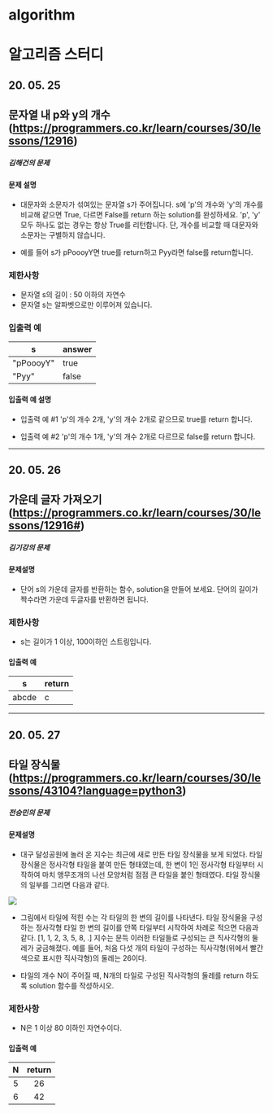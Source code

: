 # algorithm

# 알고리즘 스터디

## 20. 05. 25
## 문자열 내 p와 y의 개수(https://programmers.co.kr/learn/courses/30/lessons/12916)
##### 김해건의 문제
#### 문제 설명
- 대문자와 소문자가 섞여있는 문자열 s가 주어집니다. s에 'p'의 개수와 'y'의 개수를 비교해 같으면 True, 다르면 False를 return 하는 solution를 완성하세요. 'p', 'y' 모두 하나도 없는 경우는 항상 True를 리턴합니다. 단, 개수를 비교할 때 대문자와 소문자는 구별하지 않습니다.

- 예를 들어 s가 pPoooyY면 true를 return하고 Pyy라면 false를 return합니다.

### 제한사항
- 문자열 s의 길이 : 50 이하의 자연수
- 문자열 s는 알파벳으로만 이루어져 있습니다.

### 입출력 예
| s | answer |
| --- | --- |
| "pPoooyY" |true |
| "Pyy" | false |

#### 입출력 예 설명
- 입출력 예 #1
'p'의 개수 2개, 'y'의 개수 2개로 같으므로 true를 return 합니다.

- 입출력 예 #2
'p'의 개수 1개, 'y'의 개수 2개로 다르므로 false를 return 합니다.


----
## 20. 05. 26
## 가운데 글자 가져오기(https://programmers.co.kr/learn/courses/30/lessons/12916#)
##### 김기강의 문제
#### 문제설명
- 단어 s의 가운데 글자를 반환하는 함수, solution을 만들어 보세요. 단어의 길이가 짝수라면 가운데 두글자를 반환하면 됩니다.

### 제한사항
- s는 길이가 1 이상, 100이하인 스트링입니다.
#### 입출력 예
| s |	return |
| -- | -- |
| abcde |	c |

----
## 20. 05. 27
## 타일 장식물(https://programmers.co.kr/learn/courses/30/lessons/43104?language=python3)
##### 전승민의 문제
#### 문제설명
- 대구 달성공원에 놀러 온 지수는 최근에 새로 만든 타일 장식물을 보게 되었다. 타일 장식물은 정사각형 타일을 붙여 만든 형태였는데, 한 변이 1인 정사각형 타일부터 시작하여 마치 앵무조개의 나선 모양처럼 점점 큰 타일을 붙인 형태였다. 타일 장식물의 일부를 그리면 다음과 같다.

![](https://grepp-programmers.s3.amazonaws.com/files/production/3e31bedd54/fcc48066-e72f-45c8-af03-e4360b58b589.png)

- 그림에서 타일에 적힌 수는 각 타일의 한 변의 길이를 나타낸다. 타일 장식물을 구성하는 정사각형 타일 한 변의 길이를 안쪽 타일부터 시작하여 차례로 적으면 다음과 같다.
[1, 1, 2, 3, 5, 8, .]
지수는 문득 이러한 타일들로 구성되는 큰 직사각형의 둘레가 궁금해졌다. 예를 들어, 처음 다섯 개의 타일이 구성하는 직사각형(위에서 빨간색으로 표시한 직사각형)의 둘레는 26이다.

- 타일의 개수 N이 주어질 때, N개의 타일로 구성된 직사각형의 둘레를 return 하도록 solution 함수를 작성하시오.

### 제한사항
- N은 1 이상 80 이하인 자연수이다.

#### 입출력 예
| N | return |
| :--: | :--: |
| 5 | 26 |
| 6 | 42 |